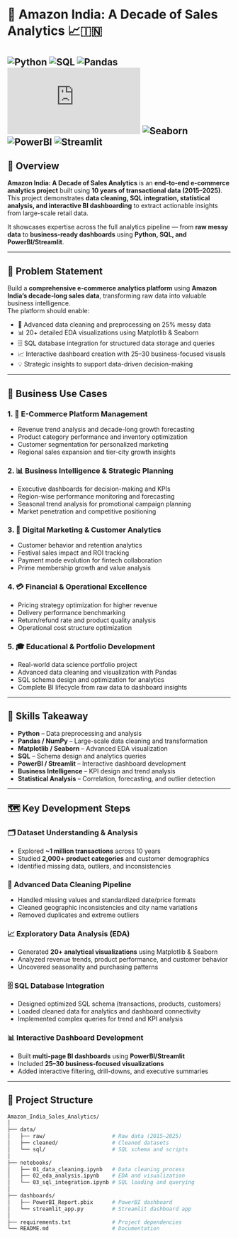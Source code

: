 # 🛒 Amazon India: A Decade of Sales Analytics 📈🇮🇳

![Python](https://www.python.org/downloads/)
![SQL](https://www.mysql.com/downloads/)
![Pandas](https://pandas.pydata.org/docs/)
![Matplotlib](https://matplotlib.org/stable/index.html)
![Seaborn](https://seaborn.pydata.org/)
![PowerBI](https://www.microsoft.com/en-us/download/details.aspx?id=58494)
![Streamlit](https://streamlit.io/)
---

## 📘 Overview
**Amazon India: A Decade of Sales Analytics** is an **end-to-end e-commerce analytics project** built using **10 years of transactional data (2015–2025)**.  
This project demonstrates **data cleaning, SQL integration, statistical analysis, and interactive BI dashboarding** to extract actionable insights from large-scale retail data.

It showcases expertise across the full analytics pipeline — from **raw messy data** to **business-ready dashboards** using **Python, SQL, and PowerBI/Streamlit**.

---

## 🎯 Problem Statement
Build a **comprehensive e-commerce analytics platform** using **Amazon India’s decade-long sales data**, transforming raw data into valuable business intelligence.  
The platform should enable:

- 🧹 Advanced data cleaning and preprocessing on 25% messy data  
- 📊 20+ detailed EDA visualizations using Matplotlib & Seaborn  
- 🗄️ SQL database integration for structured data storage and queries  
- 📈 Interactive dashboard creation with 25–30 business-focused visuals  
- 💡 Strategic insights to support data-driven decision-making  

---

## 💼 Business Use Cases

### 1. 🏢 E-Commerce Platform Management
- Revenue trend analysis and decade-long growth forecasting  
- Product category performance and inventory optimization  
- Customer segmentation for personalized marketing  
- Regional sales expansion and tier-city growth insights  

### 2. 📊 Business Intelligence & Strategic Planning
- Executive dashboards for decision-making and KPIs  
- Region-wise performance monitoring and forecasting  
- Seasonal trend analysis for promotional campaign planning  
- Market penetration and competitive positioning  

### 3. 🎯 Digital Marketing & Customer Analytics
- Customer behavior and retention analytics  
- Festival sales impact and ROI tracking  
- Payment mode evolution for fintech collaboration  
- Prime membership growth and value analysis  

### 4. 💳 Financial & Operational Excellence
- Pricing strategy optimization for higher revenue  
- Delivery performance benchmarking  
- Return/refund rate and product quality analysis  
- Operational cost structure optimization  

### 5. 🎓 Educational & Portfolio Development
- Real-world data science portfolio project  
- Advanced data cleaning and visualization with Pandas  
- SQL schema design and optimization for analytics  
- Complete BI lifecycle from raw data to dashboard insights  

---

## 🧠 Skills Takeaway
- **Python** – Data preprocessing and analysis  
- **Pandas / NumPy** – Large-scale data cleaning and transformation  
- **Matplotlib / Seaborn** – Advanced EDA visualization  
- **SQL** – Schema design and analytics queries  
- **PowerBI / Streamlit** – Interactive dashboard development  
- **Business Intelligence** – KPI design and trend analysis  
- **Statistical Analysis** – Correlation, forecasting, and outlier detection  

---

## 🗺️ Key Development Steps

### 🗂️ Dataset Understanding & Analysis
- Explored **~1 million transactions** across 10 years  
- Studied **2,000+ product categories** and customer demographics  
- Identified missing data, outliers, and inconsistencies  

### 🧹 Advanced Data Cleaning Pipeline
- Handled missing values and standardized date/price formats  
- Cleaned geographic inconsistencies and city name variations  
- Removed duplicates and extreme outliers  

### 📈 Exploratory Data Analysis (EDA)
- Generated **20+ analytical visualizations** using Matplotlib & Seaborn  
- Analyzed revenue trends, product performance, and customer behavior  
- Uncovered seasonality and purchasing patterns  

### 🗄️ SQL Database Integration
- Designed optimized SQL schema (transactions, products, customers)  
- Loaded cleaned data for analytics and dashboard connectivity  
- Implemented complex queries for trend and KPI analysis  

### 📊 Interactive Dashboard Development
- Built **multi-page BI dashboards** using **PowerBI/Streamlit**  
- Included **25–30 business-focused visualizations**  
- Added interactive filtering, drill-downs, and executive summaries  

---

## 🧩 Project Structure
```bash
Amazon_India_Sales_Analytics/
│
├── data/
│   ├── raw/                     # Raw data (2015–2025)
│   ├── cleaned/                 # Cleaned datasets
│   └── sql/                     # SQL schema and scripts
│
├── notebooks/
│   ├── 01_data_cleaning.ipynb   # Data cleaning process
│   ├── 02_eda_analysis.ipynb    # EDA and visualization
│   └── 03_sql_integration.ipynb # SQL loading and querying
│
├── dashboards/
│   ├── PowerBI_Report.pbix      # PowerBI dashboard
│   └── streamlit_app.py         # Streamlit dashboard app
│
├── requirements.txt             # Project dependencies
└── README.md                    # Documentation
